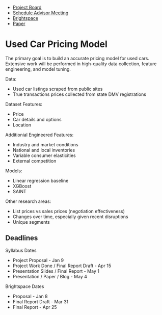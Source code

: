 - [Project Board](https://github.com/users/sheacon/projects/3)
- [Schedule Advisor Meeting](https://calendly.com/jesse-blocher/)
- [Brightspace](https://brightspace.vanderbilt.edu/d2l/home/396809)
- [Paper](https://docs.google.com/document/d/1Rqfu64MBFEI3frhnp-cyMU7Ve3UuV4bBk5H0kExIkcc/edit?usp=sharing)

# Used Car Pricing Model

The primary goal is to build an accurate pricing model for used cars. Extensive work will be performed in high-quality data collection, feature engineering, and model tuning.

Data:
- Used car listings scraped from public sites
- True transactions prices collected from state DMV registrations

Dataset Features:
- Price
- Car details and options
- Location

Additionial Engineered Features:
- Industry and market conditions
- National and local inventories
- Variable consumer elasticities
- External competition

Models:
- Linear regression baseline
- XGBoost
- SAINT

Other research areas:
- List prices vs sales prices (negotiation effectiveness)
- Changes over time, especially given recent disruptions
- Unique segments

## Deadlines

Syllabus Dates
- Project Proposal - Jan 9
- Project Work Done / Final Report Draft - Apr 15
- Presentation Slides / Final Report - May 1
- Presentation / Paper / Blog - May 4

Brightspace Dates
- Proposal - Jan 8
- Final Report Draft - Mar 31
- Final Report - Apr 25


